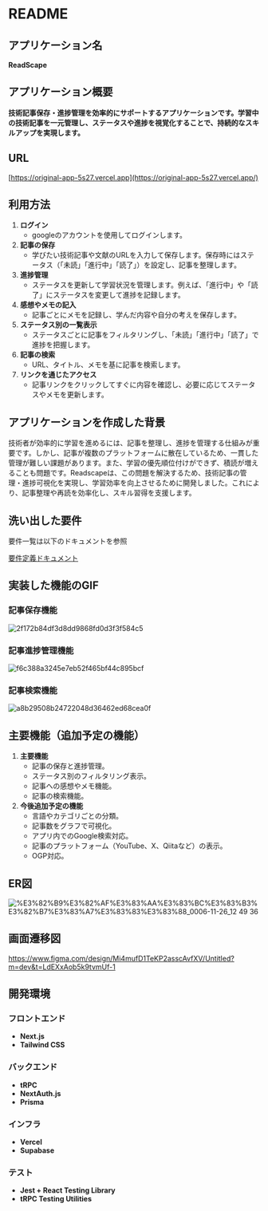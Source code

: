 # **README**

## **アプリケーション名**

**ReadScape**

## **アプリケーション概要**

**技術記事保存・進捗管理を効率的にサポートするアプリケーションです。学習中の技術記事を一元管理し、ステータスや進捗を視覚化することで、持続的なスキルアップを実現します。**

## **URL**

[https://original-app-5s27.vercel.app](https://original-app-5s27.vercel.app/)

## **利用方法**

1. **ログイン**
    - googleのアカウントを使用してログインします。
2. **記事の保存**
    - 学びたい技術記事や文献のURLを入力して保存します。保存時にはステータス（「未読」「進行中」「読了」）を設定し、記事を整理します。
3. **進捗管理**
    - ステータスを更新して学習状況を管理します。例えば、「進行中」や「読了」にステータスを変更して進捗を記録します。
4. **感想やメモの記入**
    - 記事ごとにメモを記録し、学んだ内容や自分の考えを保存します。
5. **ステータス別の一覧表示**
    - ステータスごとに記事をフィルタリングし、「未読」「進行中」「読了」で進捗を把握します。
6. **記事の検索**
    - URL、タイトル、メモを基に記事を検索します。
7. **リンクを通じたアクセス**
    - 記事リンクをクリックしてすぐに内容を確認し、必要に応じてステータスやメモを更新します。

## **アプリケーションを作成した背景**

技術者が効率的に学習を進めるには、記事を整理し、進捗を管理する仕組みが重要です。しかし、記事が複数のプラットフォームに散在しているため、一貫した管理が難しい課題があります。また、学習の優先順位付けができず、積読が増えることも問題です。Readscapeは、この問題を解決するため、技術記事の管理・進捗可視化を実現し、学習効率を向上させるために開発しました。これにより、記事整理や再読を効率化し、スキル習得を支援します。

## **洗い出した要件**

要件一覧は以下のドキュメントを参照

[要件定義ドキュメント](https://docs.google.com/document/d/1t0ipupXRm25kVMMvBx3AY_jufTvg44Eu/edit?usp=sharing&ouid=109289585110476773788&rtpof=true&sd=true)

## **実装した機能のGIF**

### 記事保存機能

![2f172b84df3d8dd9868fd0d3f3f584c5](https://github.com/user-attachments/assets/5cdae33c-4104-4900-83fe-3395bf9dbc91)


### 記事進捗管理機能

![f6c388a3245e7eb52f465bf44c895bcf](https://github.com/user-attachments/assets/d843b187-54c0-4cd4-b717-610d9ea55a69)


### 記事検索機能

![a8b29508b24722048d36462ed68cea0f](https://github.com/user-attachments/assets/90c622f4-e3d1-4ce6-a8bd-bb4e95b773c0)


## 主要機能（追加予定の機能）
1. **主要機能**
    - 記事の保存と進捗管理。
    - ステータス別のフィルタリング表示。
    - 記事への感想やメモ機能。
    - 記事の検索機能。
2. **今後追加予定の機能**
    - 言語やカテゴリごとの分類。
    - 記事数をグラフで可視化。
    - アプリ内でのGoogle検索対応。
    - 記事のプラットフォーム（YouTube、X、Qiitaなど）の表示。
    - OGP対応。

## ER図

![%E3%82%B9%E3%82%AF%E3%83%AA%E3%83%BC%E3%83%B3%E3%82%B7%E3%83%A7%E3%83%83%E3%83%88_0006-11-26_12 49 36](https://github.com/user-attachments/assets/aaba697e-866e-4a02-9e2d-f7d897ee6b8b)


## **画面遷移図**

https://www.figma.com/design/Mi4mufD1TeKP2asscAvfXV/Untitled?m=dev&t=LdEXxAob5k9tvmUf-1

## **開発環境**

### **フロントエンド**

- **Next.js**
- **Tailwind CSS**

### **バックエンド**

- **tRPC**
- **NextAuth.js**
- **Prisma**

### **インフラ**

- **Vercel**
- **Supabase**

### **テスト**

- **Jest + React Testing Library**
- **tRPC Testing Utilities**
